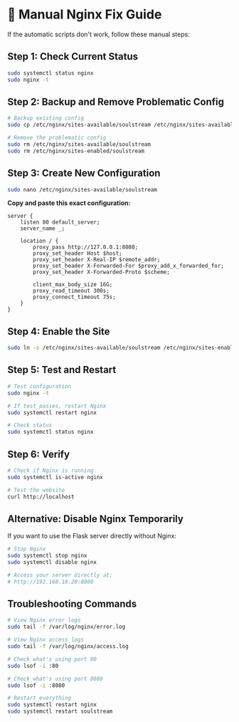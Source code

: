 # 🔧 Manual Nginx Fix Guide

If the automatic scripts don't work, follow these manual steps:

## Step 1: Check Current Status
```bash
sudo systemctl status nginx
sudo nginx -t
```

## Step 2: Backup and Remove Problematic Config
```bash
# Backup existing config
sudo cp /etc/nginx/sites-available/soulstream /etc/nginx/sites-available/soulstream.backup

# Remove the problematic config
sudo rm /etc/nginx/sites-available/soulstream
sudo rm /etc/nginx/sites-enabled/soulstream
```

## Step 3: Create New Configuration
```bash
sudo nano /etc/nginx/sites-available/soulstream
```

**Copy and paste this exact configuration:**
```nginx
server {
    listen 80 default_server;
    server_name _;

    location / {
        proxy_pass http://127.0.0.1:8080;
        proxy_set_header Host $host;
        proxy_set_header X-Real-IP $remote_addr;
        proxy_set_header X-Forwarded-For $proxy_add_x_forwarded_for;
        proxy_set_header X-Forwarded-Proto $scheme;
        
        client_max_body_size 16G;
        proxy_read_timeout 300s;
        proxy_connect_timeout 75s;
    }
}
```

## Step 4: Enable the Site
```bash
sudo ln -s /etc/nginx/sites-available/soulstream /etc/nginx/sites-enabled/
```

## Step 5: Test and Restart
```bash
# Test configuration
sudo nginx -t

# If test passes, restart Nginx
sudo systemctl restart nginx

# Check status
sudo systemctl status nginx
```

## Step 6: Verify
```bash
# Check if Nginx is running
sudo systemctl is-active nginx

# Test the website
curl http://localhost
```

## Alternative: Disable Nginx Temporarily
If you want to use the Flask server directly without Nginx:

```bash
# Stop Nginx
sudo systemctl stop nginx
sudo systemctl disable nginx

# Access your server directly at:
# http://192.168.18.20:8080
```

## Troubleshooting Commands
```bash
# View Nginx error logs
sudo tail -f /var/log/nginx/error.log

# View Nginx access logs
sudo tail -f /var/log/nginx/access.log

# Check what's using port 80
sudo lsof -i :80

# Check what's using port 8080
sudo lsof -i :8080

# Restart everything
sudo systemctl restart nginx
sudo systemctl restart soulstream
``` 